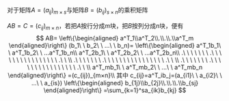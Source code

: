 对于矩阵$A=(a_{ij})_{m×s}$与矩阵$B=(b_{ij})_{s×n}$的乘积矩阵

$AB=C=(c_{ij})_{m×n}$，若把$A$按行分成$m$块，把$B$按列分成$n$块，便有
$$
AB=
\left\{\begin{aligned}
a^T_1\\a^T_2\\.\\.\\.\\a^T_m
\end{aligned}\right\}
(b_1\ \ b_2\ \ ...\ \ b_n)=
\left\{\begin{aligned}
a^T_1b_1\ \ a^T_1b_2\ \ ...a^T_1b_n\\
a^T_2b_1\ \ a^T_2b_2\ \ ...a^T_2b_n\\
.\ \ \ \ \ \ \ .\ \ \ \ \ \ \ \ \ \ \ \ \ \ \ \ .\ \ \\
.\ \ \ \ \ \ \ .\ \ \ \ \ \ \ \ \ \ \ \ \ \ \ \ .\ \ \\
.\ \ \ \ \ \ \ .\ \ \ \ \ \ \ \ \ \ \ \ \ \ \ \ .\ \ \\
a^T_mb_1\ \ a^T_mb_2\ \ ...\ \ a^T_mb_n
\end{aligned}\right\}
=(c_{ij})_{m×n}\\
其中
c_{ij}=a^T_ib_j=(a_{i1}\ \ a_{i2}\ \ ...\ \ a_{is})
\left\{\begin{aligned}
b_{1j}\\b_{2j}\\.\\.\\.\\b_{sj}
\end{aligned}\right\}
=\sum_{k=1}^sa_{ik}b_{kj}
$$
